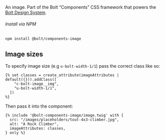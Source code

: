 An image. Part of the Bolt “Components” CSS framework that powers the [Bolt Design System](https://www.boltdesignsystem.com).

###### Install via NPM

```
npm install @bolt/components-image
```

## Image sizes

To specify image size (e.g `u-bolt-width-1/1`) pass the correct class like so:

```
{% set classes = create_attribute(imageAttributes | default({})).addClass([
    "c-bolt-image__img",
    "u-bolt-width-1/1",
  ])
%}
```

Then pass it into the component:

```
{% include '@bolt-components-image/image.twig' with {
  src: "/images/placeholders/tout-4x3-climber.jpg",
  alt: "A Rock Climber",
  imageAttributes: classes,
} only %}
```

